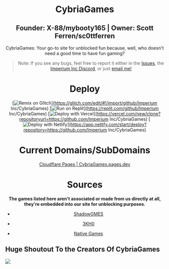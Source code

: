 <center>
  
# CybriaGames
## Founder: X-88/mybooty165 | Owner: Scott Ferren/sc0ttferren
CybriaGames: Your go-to site for unblocked fun because, well, who doesn't need a good time to have fun gaming?

> Note: If you see any bugs, feel free to report it either in the <a href="https://github.com/Imperium-Inc/CybriaGames/issues">Issues</a>, the <a href="https://bit.ly/Imperium Inc">Imperium Inc Discord</a>, or just <a href="mailto:timmytamle569@gmail.com">email me!</a>

# Deploy

[![Remix on Glitch](https://binbashbanana.github.io/deploy-buttons/buttons/remade/glitch.svg)](https://glitch.com/edit/#!/import/github/Imperium Inc/CybriaGames)
[![Run on Replit](https://binbashbanana.github.io/deploy-buttons/buttons/remade/replit.svg)](https://replit.com/github/Imperium Inc/CybriaGames)
[![Deploy with Vercel](https://binbashbanana.github.io/deploy-buttons/buttons/remade/vercel.svg)](https://vercel.com/new/clone?repositoryurl=https://github.com/Imperium Inc/CybriaGames)
[![Deploy with Netlify](https://binbashbanana.github.io/deploy-buttons/buttons/remade/netlify.svg)](https://app.netlify.com/start/deploy?repository=https://github.com/Imperium Inc/CybriaGames)

# Current Domains/SubDomains

<a href="https://CybriaGames.pages.dev/">Cloudflare Pages | CybriaGames.pages.dev</a>

# Sources
**The games listed here aren't associated or made from us directly at all, they're embedded into our site for unblocking purposes.**

- <a href="https://github.com/shadowgmes/shadowgmes.github.io">ShadowGMES</a>

- <a href="https://github.com/3kh0">3KH0</a>

- <a href="https://github.com/Parcoil/nativegames.net-v1">Native Games</a>
</center>

## Huge Shoutout To the Creators Of CybriaGames

<img src="https://contrib.rocks/image?repo=Imperium-Inc/CybriaGames">
